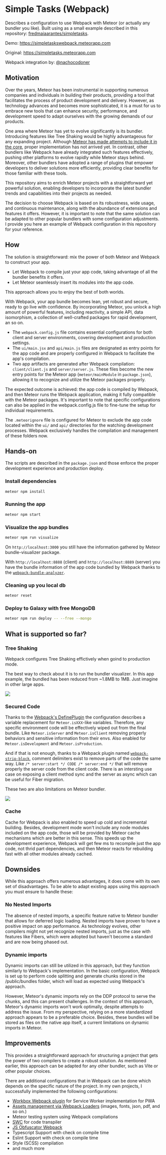 # Simple Tasks (Webpack)

Describes a configuration to use Webpack with Meteor (or actually any bundler you like). Built using as a small example described in this repository: [fredmaiaarantes/simpletasks](https://github.com/fredmaiaarantes/simpletasks).

Demo: https://simpletaskswebpack.meteorapp.com

Original: https://simpletasks.meteorapp.com

Webpack integration by: [@nachocodoner](https://twitter.com/nachocodoner)

## Motivation

Over the years, Meteor has been instrumental in supporting numerous companies and individuals in building their products, providing a tool that facilitates the process of product development and delivery. However, as technology advances and becomes more sophisticated, it is a must for us to embrace new tools that can enhance security, performance, and development speed to adapt ourselves with the growing demands of our products.

One area where Meteor has yet to evolve significantly is its bundler. Introducing features like Tree Shaking would be highly advantageous for any expanding project. Although [Meteor has made attempts to include it in the core](https://github.com/meteor/meteor/pull/11164), proper implementation has not arrived yet. In contrast, other bundlers like Webpack have already integrated such features effectively, pushing other platforms to evolve rapidly while Meteor stays behind. Moreover, other bundlers have adopted a range of plugins that empower developers to deliver solutions more efficiently, providing clear benefits for those familiar with these tools.

This repository aims to enrich Meteor projects with a straightforward yet powerful solution, enabling developers to incorporate the latest bundler trends and capabilities into their projects as needed.

The decision to choose Webpack is based on its robustness, wide usage, and continuous maintenance, along with the abundance of extensions and features it offers. However, it is important to note that the same solution can be adapted to other popular bundlers with some configuration adjustments. I provide you here an example of Webpack configuration in this repository for your reference.

## How

The solution is straightforward: mix the power of both Meteor and Webpack to construct your app.

- Let Webpack to compile just your app code, taking advantage of all the bundler benefits it offers.
- Let Meteor seamlessly insert its modules into the app code.

This approach allows you to enjoy the best of both worlds.

With Webpack, your app bundle becomes lean, yet robust and secure, ready to go live with confidence. By incorporating Meteor, you unlock a high amount of powerful features, including reactivity, a simple API, data isomorphism, a collection of well-crafted packages for rapid development, an so on.

- The `webpack.config.js` file contains essential configurations for both client and server environments, covering development and production settings.
- The `ui/main.jsx` and `api/main.js` files are designated as entry points for the app code and are properly configured in Webpack to facilitate the app's compilation.
- Two app artifacts are generated after Webpack compilation: `client/client.js` and `server/server.js`. These files become the new entry points for the Meteor app (`meteor/mainModule` in `package.json`), allowing it to recognize and utilize the Meteor packages properly.

The expected outcome is achieved: the app code is compiled by Webpack, and then Meteor runs the Webpack application, making it fully compatible with the Meteor packages. It's important to note that specific configurations can also be applied in the webpack.config.js file to fine-tune the setup for individual requirements.

The `.meteorignore` file is configured for Meteor to exclude the app code located within the `ui/` and `api/` directories for the watching development processes. Webpack exclusively handles the compilation and management of these folders now.

## Hands-on

The scripts are described in the `package.json` and those enforce the proper development experience and production deploy.

### Install dependencies

```bash
meteor npm install
```

### Running the app

```bash
meteor npm start
```

### Visualize the app bundles

```bash
meteor npm run visualize
```

On `http://localhost:3000` you still have the information gathered by Meteor bundle-visualizer package.

With `http://localhost:8888` (client) and `http://localhost:8889` (server) you have the bundle information of the app code bundled by Webpack thanks to the [`webpack-bundle-analyzer`](https://www.npmjs.com/package/webpack-bundle-analyzer).

### Cleaning up you local db

```bash
meteor reset
```

### Deploy to Galaxy with free MongoDB

```bash
meteor npm run deploy -- --free --mongo
```

## What is supported so far?

### Tree Shaking

Webpack configures Tree Shaking effictively when goind to production mode.

The best way to check about it is to run the bundler visualizer. In this app example, the bundled has been reduced from ~1.8MB to 1MB. Just imagine in other large apps.

![](./README-Assets/tree-shaking.jpg)

### Secured Code

Thanks to the [Webpack's DefinePlugin](https://webpack.js.org/plugins/define-plugin/) the configuration describes a variable replacement for `Meteor.isXXX`-like variables. Therefore, any specific environment code will be effectively wiped out from the final bundle. Like `Meteor.isServer` and `Meteor.isClient` removing properly behaviors and sensitive information from their envs. Also enabled for `Meteor.isDevelopment` and `Meteor.isProduction`.

And if that is not enough, thanks to a Webpack plugin named [`webpack-strip-block`](https://www.npmjs.com/package/webpack-strip-block), comment delimiters exist to remove parts of the code the same way. Like `/* server:start */ CODE /* server:end */` that will remove properly the server code from the client code. There is an intersting use case on exposing a client method sync and the server as async which can be useful for Fiber migration.

These two are also limitations on Meteor bundler.

![](./README-Assets/secured-code.png)

### Cache

Cache for Webpack is also enabled to speed up cold and incremental building. Besides, development mode won't include any node modules included on the app code, those will be provided by Meteor cache mechanisms which are better in this sense. This speeds up the development experience, Webpack will get few ms to recompile just the app code, not thrid part dependencies, and then Meteor reacts for rebuilding fast with all other modules already cached.

## Downsides

While this approach offers numerous advantages, it does come with its own set of disadvantages. To be able to adapt existing apps using this approach you must ensure to handle these:

### No Nested Imports

The absence of nested imports, a specific feature native to Meteor bundler that allows for deferred logic loading. Nested imports have proven to have a positive impact on app performance. As technology evolves, other compilers might not yet recognize nested imports, just as the case with features like Fibers, which were adopted but haven't become a standard and are now being phased out.

### Dynamic imports

Dynamic imports can still be utilized in this approach, but they function similarly to Webpack's implementation. In the basic configuration, Webpack is set up to perform code splitting and generate chunks stored in the /public/bundles folder, which will load as expected using Webpack's approach.

However, Meteor's dynamic imports rely on the DDP protocol to serve the chunks, and this can present challenges. In the context of this approach, Meteor's dynamic imports won't work optimally, despite attempts to address the issue. From my perspective, relying on a more standardized approach appears to be a preferable choice. Besides, these bundles will be stored as files on the native app itself, a current limitations on dynamic imports in Meteor.

## Improvements

This provides a straightforward approach for structuring a project that gets the power of two compilers to create a robust solution. As mentioned earlier, this approach can be adapted for any other bundler, such as Vite or other popular choices.

There are additional configurations that in Webpack can be done which depends on the specific nature of the project. In my own projects, I successfully implemented the following configurations:

- [Workbox Webpack plugin](https://developer.chrome.com/docs/workbox/modules/workbox-webpack-plugin/) for Service Worker implementation for PWA
- [Assets management via Webpack Loaders](https://webpack.js.org/guides/asset-management/) (images, fonts, json, pdf, and so on.)
- Meteor testing system using Webpack compilations
- [SWC](https://swc.rs/) for code transpiler
- [JS Obfuscator Webpack](https://github.com/javascript-obfuscator/webpack-obfuscator)
- Typescript Support with check on compile time
- Eslint Support with check on compile time
- Style (SCSS) compilation
- and much more
